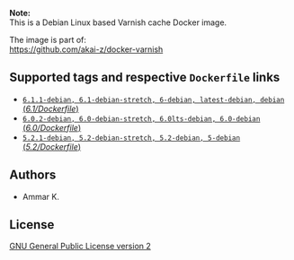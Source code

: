 **Note:**  
This is a Debian Linux based Varnish cache Docker image.

The image is part of:  
https://github.com/akai-z/docker-varnish

## Supported tags and respective `Dockerfile` links

* [`6.1.1-debian, 6.1-debian-stretch, 6-debian, latest-debian, debian` (*6.1/Dockerfile*)](6.1/Dockerfile)
* [`6.0.2-debian, 6.0-debian-stretch, 6.0lts-debian, 6.0-debian` (*6.0/Dockerfile*)](6.0/Dockerfile)
* [`5.2.1-debian, 5.2-debian-stretch, 5.2-debian, 5-debian` (*5.2/Dockerfile*)](5.2/Dockerfile)

## Authors

* Ammar K.

## License

[GNU General Public License version 2](LICENSE)
